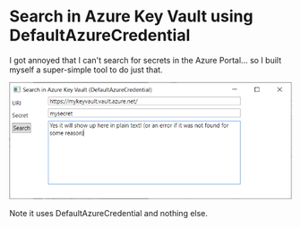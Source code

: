 # Search in Azure Key Vault using DefaultAzureCredential

I got annoyed that I can't search for secrets in the Azure Portal... so I built myself a super-simple tool to do just that.

![how to search](searchexperience.png)

Note it uses DefaultAzureCredential and nothing else.